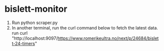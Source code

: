 # bislett-monitor

1. Run python scraper.py 
2. In another terminal, run the curl command below to fetch the latest data.
run curl "http://localhost:9097/https://www.romerikeultra.no/next/p/24684/bislett-24-timers"
